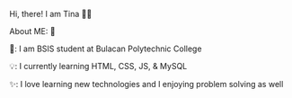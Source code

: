 Hi, there! I am Tina 👩‍💻

About ME: 👻

🏫: I am BSIS student at Bulacan Polytechnic College

💡: I currently learning HTML, CSS, JS, & MySQL

✨: I love learning new technologies and I enjoying problem solving as well


<!---
cristinacastrosoriano/cristinacastrosoriano is a ✨ special ✨ repository because its `README.md` (this file) appears on your GitHub profile.
You can click the Preview link to take a look at your changes.
--->
